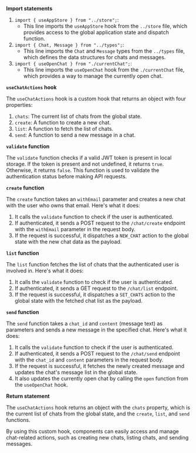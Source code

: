 **Import statements**

1. `import { useAppStore } from "../store";`:
	* This line imports the `useAppStore` hook from the `../store` file, which provides access to the global application state and dispatch function.
2. `import { Chat, Message } from "../types";`:
	* This line imports the `Chat` and `Message` types from the `../types` file, which defines the data structures for chats and messages.
3. `import { useOpenChat } from "./currentChat";`:
	* This line imports the `useOpenChat` hook from the `./currentChat` file, which provides a way to manage the currently open chat.

**`useChatActions` hook**

The `useChatActions` hook is a custom hook that returns an object with four properties:

1. `chats`: The current list of chats from the global state.
2. `create`: A function to create a new chat.
3. `list`: A function to fetch the list of chats.
4. `send`: A function to send a new message in a chat.

**`validate` function**

The `validate` function checks if a valid JWT token is present in local storage. If the token is present and not undefined, it returns `true`. Otherwise, it returns `false`. This function is used to validate the authentication status before making API requests.

**`create` function**

The `create` function takes an `withEmail` parameter and creates a new chat with the user who owns that email. Here's what it does:

1. It calls the `validate` function to check if the user is authenticated.
2. If authenticated, it sends a POST request to the `/chat/create` endpoint with the `withEmail` parameter in the request body.
3. If the request is successful, it dispatches a `NEW_CHAT` action to the global state with the new chat data as the payload.

**`list` function**

The `list` function fetches the list of chats that the authenticated user is involved in. Here's what it does:

1. It calls the `validate` function to check if the user is authenticated.
2. If authenticated, it sends a GET request to the `/chat/list` endpoint.
3. If the request is successful, it dispatches a `SET_CHATS` action to the global state with the fetched chat list as the payload.

**`send` function**

The `send` function takes a `chat_id` and `content` (message text) as parameters and sends a new message in the specified chat. Here's what it does:

1. It calls the `validate` function to check if the user is authenticated.
2. If authenticated, it sends a POST request to the `/chat/send` endpoint with the `chat_id` and `content` parameters in the request body.
3. If the request is successful, it fetches the newly created message and updates the chat's message list in the global state.
4. It also updates the currently open chat by calling the `open` function from the `useOpenChat` hook.

**Return statement**

The `useChatActions` hook returns an object with the `chats` property, which is the current list of chats from the global state, and the `create`, `list`, and `send` functions.

By using this custom hook, components can easily access and manage chat-related actions, such as creating new chats, listing chats, and sending messages.
